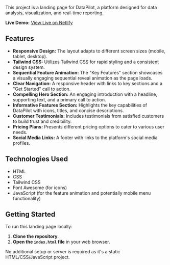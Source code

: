 This project is a landing page for DataPilot, a platform designed for data analysis, visualization, and real-time reporting.

**Live Demo:** [View Live on Netlify](https://cool-concha-c8b00b.netlify.app/)

## Features

- **Responsive Design:** The layout adapts to different screen sizes (mobile, tablet, desktop).
- **Tailwind CSS:** Utilizes Tailwind CSS for rapid styling and a consistent design system.
- **Sequential Feature Animation:** The "Key Features" section showcases a visually engaging sequential reveal animation as the page loads.
- **Clear Navigation:** A responsive header with links to key sections and a "Get Started" call to action.
- **Compelling Hero Section:** An engaging introduction with a headline, supporting text, and a primary call to action.
- **Informative Features Section:** Highlights the key capabilities of DataPilot with icons, titles, and concise descriptions.
- **Customer Testimonials:** Includes testimonials from satisfied customers to build trust and credibility.
- **Pricing Plans:** Presents different pricing options to cater to various user needs.
- **Social Media Links:** A footer with links to the platform's social media profiles.

## Technologies Used

- HTML
- CSS
- Tailwind CSS
- Font Awesome (for icons)
- JavaScript (for the feature animation and potentially mobile menu functionality)

## Getting Started

To run this landing page locally:

1.  **Clone the repository**.
2.  **Open the `index.html` file** in your web browser.

No additional setup or server is required as it's a static HTML/CSS/JavaScript project.
